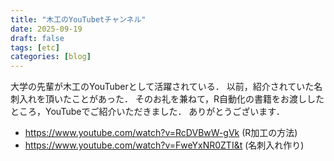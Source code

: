 ```yaml
---
title: "木工のYouTubetチャンネル"
date: 2025-09-19
draft: false
tags: [etc]
categories: [blog]
---
```


大学の先輩が木工のYouTuberとして活躍されている．
以前，紹介されていた名刺入れを頂いたことがあった．
そのお礼を兼ねて，R自動化の書籍をお渡ししたところ，YouTubeでご紹介いただきました．
ありがとうございます．

- https://www.youtube.com/watch?v=RcDVBwW-gVk (R加工の方法)
- https://www.youtube.com/watch?v=FweYxNR0ZTI&t (名刺入れ作り)

